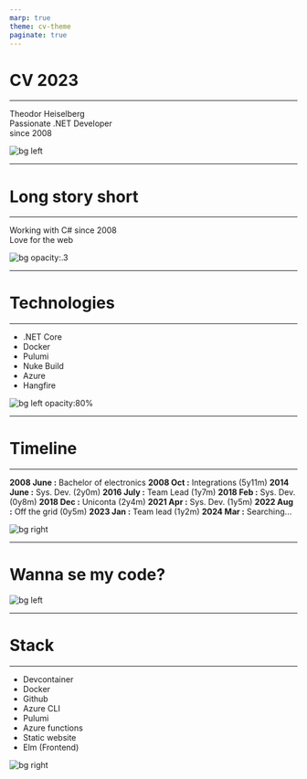 ```yaml
---
marp: true
theme: cv-theme
paginate: true
---
```


# CV 2023
<hr>
Theodor Heiselberg <br/>
Passionate .NET Developer <br/>
since 2008

![bg left](resources/profileimage-1500-1500.jpg)

---

# Long story short
<span style="width:43%">
<hr>
</span>
Working with C# since 2008 <br/>
Love for the web

![bg opacity:.3](resources/background-blur.jpg)

---

# Technologies
<hr>

* .NET Core
* Docker
* Pulumi
* Nuke Build
* Azure
* Hangfire

![bg left opacity:80%](resources/multi-tech-love.jpg)

---

# Timeline
<hr>

**2008 June :** Bachelor of electronics
**2008 Oct  :** Integrations (5y11m)
**2014 June :** Sys. Dev. (2y0m)
**2016 July :** Team Lead (1y7m)
**2018 Feb  :**  Sys. Dev. (0y8m)
**2018 Dec  :**  Uniconta (2y4m)
**2021 Apr  :**  Sys. Dev. (1y5m)
**2022 Aug  :**  Off the grid (0y5m)
**2023 Jan  :**  Team lead (1y2m)
**2024 Mar  :**  Searching...

![bg right](resources/desk-jockey-right-vertical.jpg)

---

# Wanna se my code?

![bg left](resources/matrix.jpg)

---

# Stack
<hr>

* Devcontainer
* Docker
* Github
* Azure CLI
* Pulumi
* Azure functions
* Static website
* Elm (Frontend)

![bg right](resources/desk-jockey-right-vertical.jpg)
